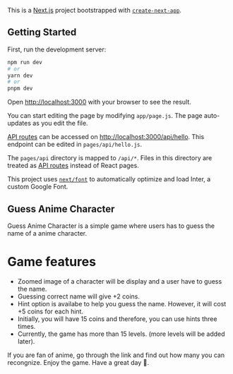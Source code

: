 This is a [Next.js](https://nextjs.org/) project bootstrapped with [`create-next-app`](https://github.com/vercel/next.js/tree/canary/packages/create-next-app).

## Getting Started

First, run the development server:

```bash
npm run dev
# or
yarn dev
# or
pnpm dev
```

Open [http://localhost:3000](http://localhost:3000) with your browser to see the result.

You can start editing the page by modifying `app/page.js`. The page auto-updates as you edit the file.

[API routes](https://nextjs.org/docs/api-routes/introduction) can be accessed on [http://localhost:3000/api/hello](http://localhost:3000/api/hello). This endpoint can be edited in `pages/api/hello.js`.

The `pages/api` directory is mapped to `/api/*`. Files in this directory are treated as [API routes](https://nextjs.org/docs/api-routes/introduction) instead of React pages.

This project uses [`next/font`](https://nextjs.org/docs/basic-features/font-optimization) to automatically optimize and load Inter, a custom Google Font.

## Guess Anime Character

Guess Anime Character is a simple game where users has to guess the name of a anime character.

# Game features

- Zoomed image of a character will be display and a user have to guess the name.
- Guessing correct name will give +2 coins.
- Hint option is availabe to help you guess the name. However, it will cost +5 coins for each hint.
- Initially, you will have 15 coins and therefore, you can use hints three times.
- Currently, the game has more than 15 levels. (more levels will be added later).

If you are fan of anime, go through the link and find out how many you can recongnize.
Enjoy the game. Have a great day 👋.
